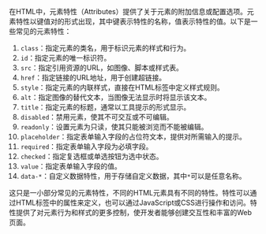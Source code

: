 在HTML中，元素特性（Attributes）提供了关于元素的附加信息或配置选项。元素特性以键值对的形式出现，其中键表示特性的名称，值表示特性的值。以下是一些常见的元素特性：

1. `class`：指定元素的类名，用于标识元素的样式和行为。
2. `id`：指定元素的唯一标识符。
3. `src`：指定引用资源的URL，如图像、脚本或样式表。
4. `href`：指定链接的URL地址，用于创建超链接。
5. `style`：指定元素的内联样式，直接在HTML标签中定义样式规则。
6. `alt`：指定图像的替代文本，当图像无法显示时将显示该文本。
7. `title`：指定元素的标题，通常以工具提示的形式显示。
8. `disabled`：禁用元素，使其不可交互或不可编辑。
9. `readonly`：设置元素为只读，使其只能被浏览而不能被编辑。
10. `placeholder`：指定表单输入字段的占位符文本，提供对所需输入的提示。
11. `required`：指定表单输入字段为必填字段。
12. `checked`：指定复选框或单选按钮为选中状态。
13. `value`：指定表单输入字段的值。
14. `data-*`：自定义数据特性，用于存储自定义数据，其中`*`可以是任意名称。

这只是一小部分常见的元素特性，不同的HTML元素具有不同的特性。特性可以通过HTML标签中的属性来定义，也可以通过JavaScript或CSS进行操作和访问。特性提供了对元素行为和样式的更多控制，使开发者能够创建交互性和丰富的Web页面。